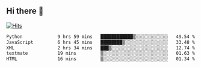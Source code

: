 ## Hi there 👋

<!--
**alihaqberdi/alihaqberdi** is a ✨ _special_ ✨ repository because its `README.md` (this file) appears on your GitHub profile.

Here are some ideas to get you started:

- 🔭 I’m currently working on ...
- 🌱 I’m currently learning ...
- 👯 I’m looking to collaborate on ...
- 🤔 I’m looking for help with ...
- 💬 Ask me about ...
- 📫 How to reach me: ...
- 😄 Pronouns: ...
- ⚡ Fun fact: ...
-->

[![Hits](https://hits.sh/github.com/alihaqberdi.svg)](https://hits.sh/github.com/alihaqberdi/)

<!--START_SECTION:waka-->

```txt
Python             9 hrs 59 mins   ████████████▒░░░░░░░░░░░░   49.54 %
JavaScript         6 hrs 45 mins   ████████▒░░░░░░░░░░░░░░░░   33.48 %
XML                2 hrs 34 mins   ███▒░░░░░░░░░░░░░░░░░░░░░   12.74 %
textmate           19 mins         ▒░░░░░░░░░░░░░░░░░░░░░░░░   01.63 %
HTML               16 mins         ▒░░░░░░░░░░░░░░░░░░░░░░░░   01.34 %
```

<!--END_SECTION:waka-->
